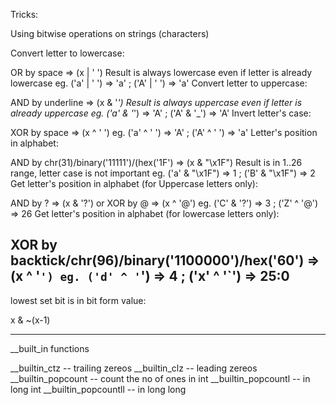 Tricks:

Using bitwise operations on strings (characters)

Convert letter to lowercase:

OR by space => (x | ' ')
Result is always lowercase even if letter is already lowercase
eg. ('a' | ' ') => 'a' ; ('A' | ' ') => 'a'
Convert letter to uppercase:

AND by underline => (x & '_')
Result is always uppercase even if letter is already uppercase
eg. ('a' & '_') => 'A' ; ('A' & '_') => 'A'
Invert letter's case:

XOR by space => (x ^ ' ')
eg. ('a' ^ ' ') => 'A' ; ('A' ^ ' ') => 'a'
Letter's position in alphabet:

AND by chr(31)/binary('11111')/(hex('1F') => (x & "\x1F")
Result is in 1..26 range, letter case is not important
eg. ('a' & "\x1F") => 1 ; ('B' & "\x1F") => 2
Get letter's position in alphabet (for Uppercase letters only):

AND by ? => (x & '?') or XOR by @ => (x ^ '@')
eg. ('C' & '?') => 3 ; ('Z' ^ '@') => 26
Get letter's position in alphabet (for lowercase letters only):

XOR by backtick/chr(96)/binary('1100000')/hex('60') => (x ^ '`')
eg. ('d' ^ '`') => 4 ; ('x' ^ '`') => 25:0
---------------------------------

lowest set bit is in bit form value:

x & ~(x-1)


----------------------------------

__built_in functions

__builtin_ctz -- trailing zereos
__builtin_clz -- leading zereos
__builtin_popcount -- count the no of ones in int
__builtin_popcountl -- in long int
__builtin_popcountll  -- in long long
